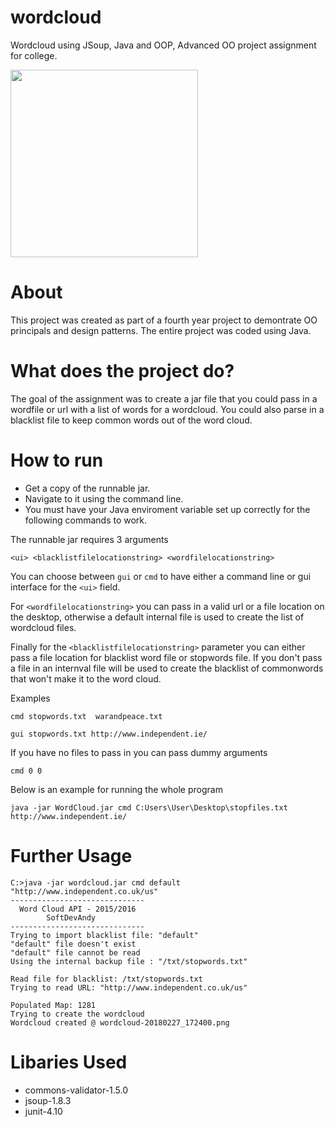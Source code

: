 
# wordcloud

Wordcloud using JSoup, Java and OOP, Advanced OO project assignment for college.

<img src="https://puu.sh/zx4WH/b24db7b678.png" width="300px" height="300px">

# About

This project was created as part of a fourth year project to demontrate OO principals and design patterns. The entire project was coded using Java.

# What does the project do?

The goal of the assignment was to create a jar file that you could pass in a wordfile or url with a list of words for a wordcloud. You could also parse in a blacklist file to keep common words out of the word cloud.

# How to run

* Get a copy of the runnable jar.
* Navigate to it using the command line.  
* You must have your Java enviroment variable set up correctly for the following commands to work.

The runnable jar requires 3 arguments

```<ui> <blacklistfilelocationstring> <wordfilelocationstring> ``` 

You can choose between ```gui``` or ```cmd``` to have either a command line or gui interface for the ```<ui>``` field.

For ```<wordfilelocationstring>``` you can pass in a valid url or a file location on the desktop, otherwise a default internal file is used to create the list of wordcloud files.

Finally for the ```<blacklistfilelocationstring>``` parameter you can either pass a file location for blacklist word file or stopwords file. If you don't pass a file in an internval file will be used to create the blacklist of commonwords that won't make it to the word cloud.

Examples

```cmd stopwords.txt  warandpeace.txt ```

```gui stopwords.txt http://www.independent.ie/```

If you have no files to pass in you can pass dummy arguments

```cmd 0 0```

Below is an example for running the whole program

```java -jar WordCloud.jar cmd C:Users\User\Desktop\stopfiles.txt http://www.independent.ie/```

# Further Usage

```
C:>java -jar wordcloud.jar cmd default "http://www.independent.co.uk/us"
------------------------------
  Word Cloud API - 2015/2016
        SoftDevAndy
------------------------------
Trying to import blacklist file: "default"
"default" file doesn't exist
"default" file cannot be read
Using the internal backup file : "/txt/stopwords.txt"

Read file for blacklist: /txt/stopwords.txt
Trying to read URL: "http://www.independent.co.uk/us"

Populated Map: 1281
Trying to create the wordcloud
Wordcloud created @ wordcloud-20180227_172400.png
```

# Libaries Used

* commons-validator-1.5.0
* jsoup-1.8.3
* junit-4.10
